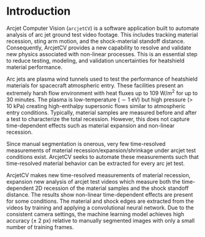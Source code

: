 # Introduction

Arcjet Computer Vision (```arcjetCV```) is a software application built to automate analysis of arc jet ground test video footage. This includes tracking material recession, sting arm motion, and the shock-material standoff distance. Consequently, ArcjetCV provides a new capability to resolve and validate new physics associated with non-linear processes. This is an essential step to reduce testing, modeling, and validation uncertainties for heatshield material performance.

Arc jets are plasma wind tunnels used to test the performance of heatshield materials for spacecraft atmospheric entry. These facilities present an extremely harsh flow environment with heat fluxes up to 109 W/$m^2$ for up to 30 minutes. The plasma is low-temperature ($\sim1$ eV) but high pressure ($>$ 10 kPa) creating high-enthalpy supersonic flows similar to atmospheric entry conditions. Typically, material samples are measured before and after a test to characterize the total recession. However, this does not capture time-dependent effects such as material expansion and non-linear recession.

Since manual segmentation is onerous, very few time-resolved measurements of material recession/expansion/shrinkage under arcjet test conditions exist. ArcjetCV seeks to automate these measurements such that time-resolved material behavior can be extracted for every arc jet test.

ArcjetCV makes new time-resolved measurements of material recession, expansion new analysis of arcjet test videos which measure both the time-dependent 2D recession of the material samples and the shock standoff distance. The results show non-linear time-dependent effects are present for some conditions. The material and shock edges are extracted from the videos by training and applying a convolutional neural network. Due to the consistent camera settings, the machine learning model achieves high accuracy ($\pm$ 2 px) relative to manually segmented images with only a small number of training frames.

